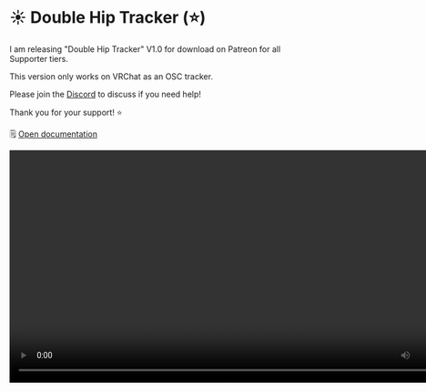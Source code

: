 ﻿# ☀️ Double Hip Tracker (⭐)

I am releasing "Double Hip Tracker" V1.0 for download on Patreon for all Supporter tiers.

This version only works on VRChat as an OSC tracker.

Please join the [Discord](/docs/other/discord) to discuss if you need help!

Thank you for your support! ⭐

🗒️ [Open documentation](/docs/products/double-hip-tracker)

<video controls width="816">
    <source src={require('/docs/products/double-hip-tracker/img/doublehip-demo-f.mp4').default}/>
</video>
